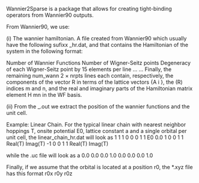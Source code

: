 Wannier2Sparse is a package that allows for creating tight-binding operators from Wannier90 outputs. 

From Wannier90, we use:

(i) The wannier hamiltonian. A file created from Wannier90 which usually have the following sufixx _hr.dat, 
and that contains the Hamiltonian of the system in the following format:

Number of Wannier Functions
Number of Wigner-Seitz points
Degeneracy of each  Wigner-Seitz point by 15 elements per line
...
...
Finally, the remaining num_wann 2 × nrpts lines each contain, respectively, the components of the vector R in terms of the lattice vectors {A i }, 
the (R) indices m and n, and the real and imaginary parts of the Hamiltonian matrix element H mn in the WF
basis.

(ii) From the _.out we extract the position of the wannier functions and the unit cell. 

Example:
Linear Chain.
For the typical linear chain with nearest neighbor hoppings T, onsite potential E0, lattice constant a and a single orbital per unit cell, the linear_chain_hr.dat will look as
1
1
1
 0 0 0 1 1 E0 0.0
 1 0 0 1 1 Real(T) Imag(T)
-1 0 0 1 1 Real(T) Imag(T)

while the .uc file will look as
a 0.0 0.0 
0.0 1.0 0.0 
0.0 0.0 1.0

Finally, if we assume that the orbital is located at a position r0, the *.xyz file has this format
r0x r0y r0z 
